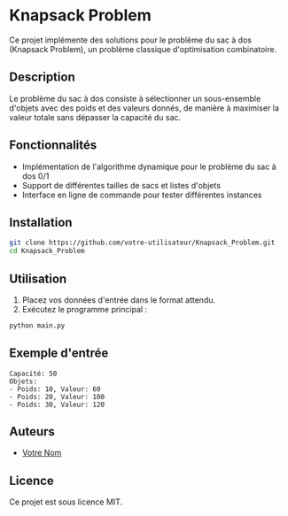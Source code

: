 # Knapsack Problem

Ce projet implémente des solutions pour le problème du sac à dos (Knapsack Problem), un problème classique d'optimisation combinatoire.

## Description

Le problème du sac à dos consiste à sélectionner un sous-ensemble d'objets avec des poids et des valeurs donnés, de manière à maximiser la valeur totale sans dépasser la capacité du sac.

## Fonctionnalités

- Implémentation de l'algorithme dynamique pour le problème du sac à dos 0/1
- Support de différentes tailles de sacs et listes d'objets
- Interface en ligne de commande pour tester différentes instances

## Installation

```bash
git clone https://github.com/votre-utilisateur/Knapsack_Problem.git
cd Knapsack_Problem
```

## Utilisation

1. Placez vos données d'entrée dans le format attendu.
2. Exécutez le programme principal :

```bash
python main.py
```

## Exemple d'entrée

```
Capacité: 50
Objets:
- Poids: 10, Valeur: 60
- Poids: 20, Valeur: 100
- Poids: 30, Valeur: 120
```

## Auteurs

- [Votre Nom](https://github.com/votre-utilisateur)

## Licence

Ce projet est sous licence MIT.
